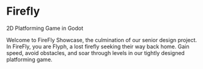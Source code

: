 # Firefly
2D Platforming Game in Godot

Welcome to FireFly Showcase, the culmination of our senior design project. In FireFly, you are Flyph, a lost firefly seeking their way back home. Gain speed, avoid obstacles, and soar through levels in our tightly designed platforming game.
